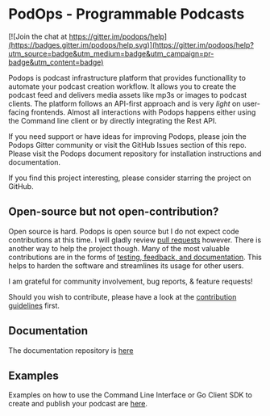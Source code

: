 # PodOps - Programmable Podcasts

[![Join the chat at https://gitter.im/podops/help](https://badges.gitter.im/podops/help.svg)](https://gitter.im/podops/help?utm_source=badge&utm_medium=badge&utm_campaign=pr-badge&utm_content=badge)

Podops is podcast infrastructure platform that provides functionallity to automate your podcast creation workflow. It allows you to create the podcast feed and delivers media assets like mp3s or images to podcast clients. The platform follows an API-first approach and is very *light* on user-facing frontends. Almost all interactions with Podops happens either using the Command line client or by directly integrating the Rest API.

If you need support or have ideas for improving Podops, please join the Podops Gitter community or visit the GitHub Issues section of this repo. Please visit the Podops document repository for installation instructions and documentation.

If you find this project interesting, please consider starring the project on GitHub.

## Open-source but not open-contribution?

Open source is hard. Podops is open source but I do not expect code contributions at this time. I will gladly review [pull requests](https://github.com/podops/podops/pulls) however. There is another way to help the project though. Many of the most valuable contributions are in the forms of [testing, feedback, and documentation](https://github.com/podops/podops/issues). This helps to harden the software and streamlines its usage for other users.

I am grateful for community involvement, bug reports, & feature requests!

Should you wish to contribute, please have a look at the [contribution guidelines](/docs/contributing.md) first.

## Documentation
The documentation repository is [here](/docs)

## Examples
Examples on how to use the Command Line Interface or Go Client SDK to create and publish your podcast are [here](/docs/examples.md).
